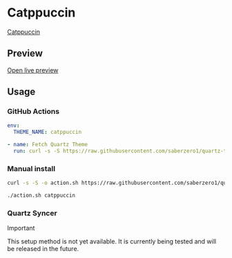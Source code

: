 # Catppuccin

[Catppuccin](https://github.com/catppuccin/obsidian)

## Preview

[Open live preview](https://quartz-themes.github.io/catppuccin/)

## Usage

### GitHub Actions

```yaml
env:
  THEME_NAME: catppuccin
```

```yaml
- name: Fetch Quartz Theme
  run: curl -s -S https://raw.githubusercontent.com/saberzero1/quartz-themes/master/action.sh | bash -s -- $THEME_NAME
```

### Manual install

```bash
curl -s -S -o action.sh https://raw.githubusercontent.com/saberzero1/quartz-themes/master/action.sh

./action.sh catppuccin
```

### Quartz Syncer

> [!IMPORTANT]
> This setup method is not yet available. It is currently being tested and will be released in the future.
